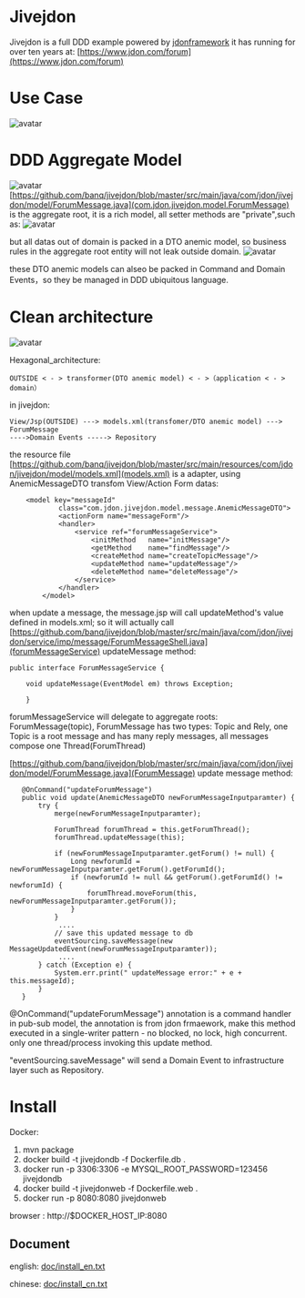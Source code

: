 Jivejdon
=========================================

Jivejdon is a full DDD example powered by [jdonframework](https://github.com/banq/jdonframework) 
 it has 
running  for over ten years
at: [https://www.jdon.com/forum](https://www.jdon.com/forum)

Use Case
==============================
![avatar](./doc/usecase.png)

DDD Aggregate Model
==============================

![avatar](./doc/aggregates2.png)
[https://github.com/banq/jivejdon/blob/master/src/main/java/com/jdon/jivejdon/model/ForumMessage.java](com.jdon.jivejdon.model.ForumMessage) is the aggregate root, it is a rich model, all setter methods are "private",such as:
![avatar](./doc/private-setter.png)

but all datas out of domain is packed in a DTO anemic model, so business rules in the aggregate root entity will not leak outside domain. 
![avatar](./doc/richmodel.png)

these DTO anemic models can alseo be packed in Command and Domain Events，so they be managed in DDD ubiquitous language.



Clean architecture
==============================
![avatar](./doc/clean.png)

Hexagonal_architecture:
``````
OUTSIDE < - > transformer(DTO anemic model) < - >（application < - > domain）
``````

in jivejdon:
``````
View/Jsp(OUTSIDE) ---> models.xml(transfomer/DTO anemic model) ---> ForumMessage
---->Domain Events -----> Repository
``````

the resource file [https://github.com/banq/jivejdon/blob/master/src/main/resources/com/jdon/jivejdon/model/models.xml](models.xml) is a adapter, using AnemicMessageDTO transfom View/Action Form datas:
``````
	<model key="messageId"
			class="com.jdon.jivejdon.model.message.AnemicMessageDTO">
			<actionForm name="messageForm"/>
			<handler>
				<service ref="forumMessageService">
					<initMethod   name="initMessage"/>
					<getMethod    name="findMessage"/>
					<createMethod name="createTopicMessage"/>
					<updateMethod name="updateMessage"/>
					<deleteMethod name="deleteMessage"/>
				</service>
			</handler>
		</model>
``````
when update a message, the message.jsp will call updateMethod's value defined in models.xml;
so it will actually call [https://github.com/banq/jivejdon/blob/master/src/main/java/com/jdon/jivejdon/service/imp/message/ForumMessageShell.java](forumMessageService) updateMessage method:

``````
public interface ForumMessageService {

	void updateMessage(EventModel em) throws Exception;
	
	}
``````

forumMessageService will delegate to aggregate roots: ForumMessage(topic), ForumMessage has two
types: Topic and Rely, one Topic is a root message and has many reply messages, all messages 
compose one Thread(ForumThread)
 
 [https://github.com/banq/jivejdon/blob/master/src/main/java/com/jdon/jivejdon/model/ForumMessage.java](ForumMessage) update message method:
 
 ``````
 	@OnCommand("updateForumMessage")
 	public void update(AnemicMessageDTO newForumMessageInputparamter) {
 		try {
 			merge(newForumMessageInputparamter);
 
 			ForumThread forumThread = this.getForumThread();
 			forumThread.updateMessage(this);
 
 			if (newForumMessageInputparamter.getForum() != null) {
 				Long newforumId = newForumMessageInputparamter.getForum().getForumId();
 				if (newforumId != null && getForum().getForumId() != newforumId) {
 					forumThread.moveForum(this, newForumMessageInputparamter.getForum());
 				}
 			}
			 ....
 			// save this updated message to db
 			eventSourcing.saveMessage(new MessageUpdatedEvent(newForumMessageInputparamter));
             ....
 		} catch (Exception e) {
 			System.err.print(" updateMessage error:" + e + this.messageId);
 		}
 	}

 ``````
 @OnCommand("updateForumMessage") annotation is a command handler in pub-sub model,
 the annotation is from jdon frmaework, make this method executed in a single-writer pattern - no blocked, no lock, high concurrent. only one thread/process invoking this update method.
 
 "eventSourcing.saveMessage" will send a Domain Event to infrastructure layer such as Repository.
 
 
 

Install
===============================
Docker:
1. mvn package
2. docker build -t jivejdondb -f Dockerfile.db .
3. docker run  -p 3306:3306  -e MYSQL_ROOT_PASSWORD=123456 jivejdondb
4. docker build -t jivejdonweb -f Dockerfile.web .
5. docker run  -p 8080:8080 jivejdonweb

browser : http://$DOCKER_HOST_IP:8080


Document
------------------------------------

english: [doc/install_en.txt](./doc/install_en.txt)

chinese: [doc/install_cn.txt](./doc/install_cn.txt)


